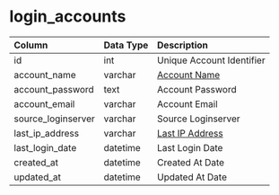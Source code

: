 # login_accounts

| Column | Data Type | Description |
| :--- | :--- | :--- |
| id | int | Unique Account Identifier |
| account_name | varchar | [Account Name](../../../schema/categories/account/account.md) |
| account_password | text | Account Password |
| account_email | varchar | Account Email |
| source_loginserver | varchar | Source Loginserver |
| last_ip_address | varchar | [Last IP Address](../../../schema/categories/account/account_ip.md) |
| last_login_date | datetime | Last Login Date |
| created_at | datetime | Created At Date |
| updated_at | datetime | Updated At Date |

